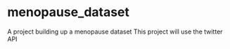 # menopause_dataset
A project building up a menopause dataset
This project will use the twitter API
